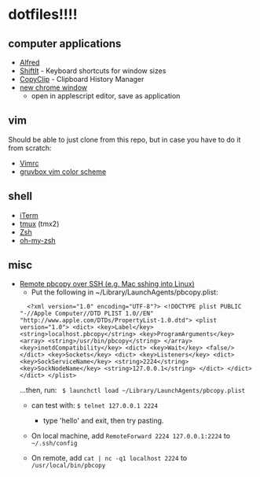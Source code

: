 # dotfiles!!!!

## computer applications
- [Alfred](https://www.alfredapp.com/)
- [ShiftIt](https://github.com/fikovnik/ShiftIt) - Keyboard shortcuts for window sizes
- [CopyClip](https://itunes.apple.com/us/app/copyclip-clipboard-history/id595191960?mt=12) - Clipboard History Manager
- [new chrome window](https://github.com/rileynwong/dotfiles-old/blob/master/chrome-new-window.scpt)
  - open in applescript editor, save as application


## vim
Should be able to just clone from this repo, but in case you have to do it from scratch:
- [Vimrc](https://github.com/amix/vimrc)
- [gruvbox vim color scheme](https://github.com/morhetz/gruvbox)


## shell
- [iTerm](https://www.iterm2.com/downloads.html)
- [tmux](https://github.com/tmux/tmux) (tmx2)
- [Zsh](https://github.com/robbyrussell/oh-my-zsh/wiki/Installing-ZSH)
- [oh-my-zsh](https://github.com/robbyrussell/oh-my-zsh)


## misc
- [Remote pbcopy over SSH (e.g. Mac sshing into Linux)](https://seancoates.com/blogs/remote-pbcopy/)
  - Put the following in ~/Library/LaunchAgents/pbcopy.plist:
  ```
    <?xml version="1.0" encoding="UTF-8"?> <!DOCTYPE plist PUBLIC "-//Apple Computer//DTD PLIST 1.0//EN" "http://www.apple.com/DTDs/PropertyList-1.0.dtd"> <plist version="1.0"> <dict> <key>Label</key> <string>localhost.pbcopy</string> <key>ProgramArguments</key> <array> <string>/usr/bin/pbcopy</string> </array> <key>inetdCompatibility</key> <dict> <key>Wait</key> <false/> </dict> <key>Sockets</key> <dict> <key>Listeners</key> <dict> <key>SockServiceName</key> <string>2224</string> <key>SockNodeName</key> <string>127.0.0.1</string> </dict> </dict> </dict> </plist>
    ```
  …then, run: ` $ launchctl load ~/Library/LaunchAgents/pbcopy.plist`
  - can test with: `$ telnet 127.0.0.1 2224`
    - type 'hello' and exit, then try pasting.
    
  - On local machine, add `RemoteForward 2224 127.0.0.1:2224` to `~/.ssh/config`
  - On remote, add `cat | nc -q1 localhost 2224` to `/usr/local/bin/pbcopy`
  
  
